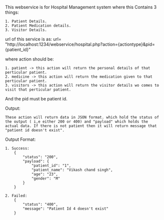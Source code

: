 This webservice is for Hospital Management system where this Contains 3 things:

	1. Patient Details.
	2. Patient Medication details.
	3. Visitor Details.

url of this service is as:
 url= "http://localhost:1234/webservice/hospital.php?action={actiontype}&pid={patient_id}"

 where action should be:
 
 	1. patient -> this action will return the personal details of that perticular patient.
   	2. medicine -> this action will return the medication given to that perticular patient.
   	3. visitors -> this action will return the visitor details wo comes to visit that perticular patient.
	
 And the pid must be patient id.
 
 Output:
 
 	These action will return data in JSON format. which hold the status of the output ( i,e either 200 or 400) and "payload" which holds the actual data. If there is not patient then it will return message that "patient id doesn't exist".

 Output Format:
 	
	1. Success:
	 	{
		    "status": "200",
		    "payload": {
		        "patient_id": "1",
		        "patient_name": "Vikash chand singh",
		        "age": "23",
		        "gender": "M"
		    }
		}	

	2. Failed:
		{
		    "status": "400",
		    "message": "Patient Id 4 doesn't exist"
		}	
